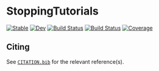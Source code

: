 # StoppingTutorials

[![Stable](https://img.shields.io/badge/docs-stable-blue.svg)](https://tmigot.github.io/StoppingTutorials.jl/stable)
[![Dev](https://img.shields.io/badge/docs-dev-blue.svg)](https://tmigot.github.io/StoppingTutorials.jl/dev)
[![Build Status](https://github.com/tmigot/StoppingTutorials.jl/actions/workflows/CI.yml/badge.svg?branch=master)](https://github.com/tmigot/StoppingTutorials.jl/actions/workflows/CI.yml?query=branch%3Amaster)
[![Build Status](https://api.cirrus-ci.com/github/tmigot/StoppingTutorials.jl.svg)](https://cirrus-ci.com/github/tmigot/StoppingTutorials.jl)
[![Coverage](https://codecov.io/gh/tmigot/StoppingTutorials.jl/branch/master/graph/badge.svg)](https://codecov.io/gh/tmigot/StoppingTutorials.jl)

## Citing

See [`CITATION.bib`](CITATION.bib) for the relevant reference(s).
